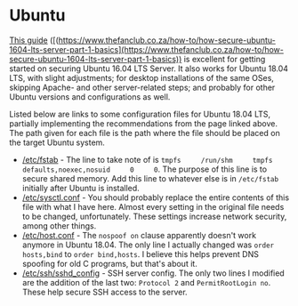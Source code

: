 # Ubuntu

[This guide](https://www.thefanclub.co.za/how-to/how-secure-ubuntu-1604-lts-server-part-1-basics) ([(https://www.thefanclub.co.za/how-to/how-secure-ubuntu-1604-lts-server-part-1-basics](https://www.thefanclub.co.za/how-to/how-secure-ubuntu-1604-lts-server-part-1-basics)) is excellent for getting started on securing Ubuntu 16.04 LTS Server. It also works for Ubuntu 18.04 LTS, with slight adjustments; for desktop installations of the same OSes, skipping Apache- and other server-related steps; and probably for other Ubuntu versions and configurations as well.

Listed below are links to some configuration files for Ubuntu 18.04 LTS, partially implementing the recommendations from the page linked above. The path given for each file is the path where the file should be placed on the target Ubuntu system.

* [/etc/fstab](./fstab) - The line to take note of is `tmpfs     /run/shm     tmpfs     defaults,noexec,nosuid     0     0`. The purpose of this line is to secure shared memory. Add this line to whatever else is in `/etc/fstab` initially after Ubuntu is installed.
* [/etc/sysctl.conf](./sysctl.conf) - You should probably replace the entire contents of this file with what I have here. Almost every setting in the original file needs to be changed, unfortunately. These settings increase network security, among other things.
* [/etc/host.conf](./host.conf) - The `nospoof on` clause apparently doesn't work anymore in Ubuntu 18.04. The only line I actually changed was `order hosts,bind` to `order bind,hosts`. I believe this helps prevent DNS spoofing for old C programs, but that's about it.
* [/etc/ssh/sshd_config](./sshd_config) - SSH server config. The only two lines I modified are the addition of the last two: `Protocol 2` and `PermitRootLogin no`. These help secure SSH access to the server.
